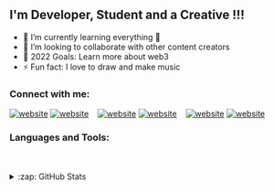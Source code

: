 ## I'm Developer, Student and a Creative !!!

- 🌱 I’m currently learning everything 🤣
- 👯 I’m looking to collaborate with other content creators
- 🥅 2022 Goals: Learn more about web3
- ⚡ Fun fact: I love to draw and make music

### Connect with me:

[![website](./img/twitter-light.svg)](https://twitter.com/ThaMess_SA#gh-light-mode-only)
[![website](./img/twitter-dark.svg)](https://twitter.com/ThaMess_SA#gh-dark-mode-only)
&nbsp;&nbsp;
[![website](./img/linkedin-light.svg)](https://linkedin.com/in/codeSTACKr#gh-light-mode-only)
[![website](./img/linkedin-dark.svg)](https://linkedin.com/in/codeSTACKr#gh-dark-mode-only)
&nbsp;&nbsp;
[![website](./img/instagram-light.svg)](https://instagram.com/ThaMess_SA#gh-light-mode-only)
[![website](./img/instagram-dark.svg)](https://instagram.com/ThaMess_SA#gh-dark-mode-only)

### Languages and Tools:

<br/>
<br/>

<details>
  <summary>:zap: GitHub Stats</summary>

  <img align="left" alt="codeSTACKr's GitHub Stats" src="https://github-readme-stats.vercel.app/api?username=thamesssa&show_icons=true&hide_border=false&title_color=ff652f&icon_color=FFE400&bg_color=09131B&text_color=ffffff&border_color=0c1a25" />

</details>

[website]: https://codeSTACKr.com
[twitter]: https://twitter.com/thamess_sa
[youtube]: https://youtube.com/codeSTACKr
[instagram]: https://instagram.com/thamess_sa
[linkedin]: https://linkedin.com/in/codeSTACKr
